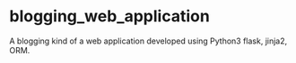 # blogging_web_application
A blogging kind of a web application developed using Python3 flask, jinja2, ORM. 
